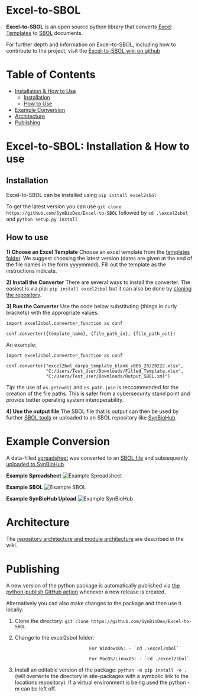 # Excel-to-SBOL

**Excel-to-SBOL** is an open source python library that converts [Excel Templates](https://github.com/SynBioDex/Excel-to-SBOL/tree/master/excel2sbol/resources/templates) to [SBOL](https://sbolstandard.org/) documents.

For further depth and information on Excel-to-SBOL, including how to contribute to the project, visit the [Excel-to-SBOL wiki on github](https://github.com/SynBioDex/Excel-to-SBOL/wiki)



# Table of Contents
- [Installation & How to Use](#installation--how-to-use)
    - [Installation](#installation)
    - [How to Use](#how-to-use)
- [Example Conversion](#example-conversion)
- [Architecture](#architecture)
- [Publishing](#publishing)

<!-- # Interface

![VisBOL Example Visualization](./images/example.png) -->

# Excel-to-SBOL: Installation & How to use

## Installation

Excel-to-SBOL can be installed using `pip install excel2sbol`

To get the latest version you can use `git clone https://github.com/SynBioDex/Excel-to-SBOL` followed by `cd .\excel2sbol` and `python setup.py install`

## How to use

**1) Choose an Excel Template**
Choose an excel template from the [templates folder](https://github.com/SynBioDex/Excel-to-SBOL/tree/master/excel2sbol/resources/templates).
We suggest choosing the latest version (dates are given at the end of the file names in the form yyyymmdd). Fill out the template as the instructions indicate.

**2) Install the Converter**
There are several ways to install the converter. The easiest is via pip: `pip install excel2sbol` but it can also be done by [cloning the repository](https://github.com/SynBioDex/Excel-to-SBOL/wiki/2.-Cloning-From-GitHub).

**3) Run the Converter**
Use the code below substituting {things in curly brackets} with the appropriate values.

```
import excel2sbol.converter_function as conf

conf.converter({template_name}, {file_path_in}, {file_path_out})
```

An example:

```
import excel2sbol.converter_function as conf

conf.converter("excel2bol_darpa_template_blank_v005_20220222.xlsx",
               "C:/Users/Test_User/Downloads/Filled_Template.xlsx",
               "C:/Users/Test_User/Downloads/Output_SBOL.xml")
```
Tip: the use of `os.getcwd()` and `os.path.join` is reccommended for the creation of the file paths. This is safer from a cybersecurity stand point and provide better operating system interoperability.

**4) Use the output file**
The SBOL file that is output can then be used by further [SBOL tools](https://sbolstandard.org/applications/) or uploaded to an SBOL repository like [SynBioHub](https://synbiohub.org/).

# Example Conversion

A data-filled [spreadsheet](https://github.com/SynBioDex/Excel-to-SBOL/blob/master/excel2sbol/tests/test_files/pichia_toolkit_KWK_v002.xlsx) was converted to an [SBOL file](https://github.com/SynBioDex/Excel-to-SBOL/blob/master/excel2sbol/tests/test_files/pichia_toolkit_KWK_v002.xml) and subsequently [uploaded to SynBioHub](https://synbioks.org/public/pichia_toolkit_KWK/pichia_toolkit_KWK_collection/1).

**Example Spreadsheet**
![Example Spreadsheet](https://github.com/SynBioDex/Excel-to-SBOL/blob/master/images/excel2sbol_spreadsheet.PNG)

**Example SBOL**
![Example SBOL](https://github.com/SynBioDex/Excel-to-SBOL/blob/master/images/excel2sbol_xml.PNG)

**Example SynBioHub Upload**
![Example SynBioHub](https://github.com/SynBioDex/Excel-to-SBOL/blob/master/images/excel2sbol_synbiohub.PNG)

# Architecture

The [repository architecture and module architecture](https://github.com/SynBioDex/Excel-to-SBOL/wiki/4.-Excel2SBOL-Module-and-Repository-Architecture) are described in the wiki.

# Publishing

A new version of the python package is automatically published via [the python-publish GitHub action](https://github.com/SynBioDex/Excel-to-SBOL/blob/master/.github/workflows/python-publish.yml) whenever a new release is created.

Alternatively you can also make changes to the package and then use it locally:
1. Clone the directory: `git clone https://github.com/SynBioDex/Excel-to-SBOL`
2. Change to the excel2sbol folder: 
                                   
                                   For WindowsOS: - `cd .\excel2sbol`
                                    
                                   For MacOS/LinuxOS: - `cd ./excel2sbol`
4. Install an editable version of the package: `python -m pip install -e .` (will overwrite the directory in site-packages with a symbolic link to the locations repository). If a virtual environment is being used the python -m can be left off.
